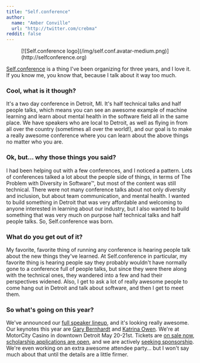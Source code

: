 ```yaml
---
title: "Self.conference"
author:
  name: "Amber Conville"
  url: "http://twitter.com/crebma"
reddit: false
---
```

<figure>
  [![Self.conference logo](/img/self.conf.avatar-medium.png)](http://selfconference.org)
</figure>

[Self.conference](http://selfconference.org) is a thing I've been organizing for three years, and I love it. If you know me, you know that, because I talk about it way too much.

### Cool, what is it though?
It's a two day conference in Detroit, MI. It's half technical talks and half people talks, which means you can see an awesome example of machine learning and learn about mental health in the software field all in the same place. We have speakers who are local to Detroit, as well as flying in from all over the country (sometimes all over the world!), and our goal is to make a really awesome conference where you can learn about the above things no matter who you are.

### Ok, but... why those things you said?
I had been helping out with a few conferences, and I noticed a pattern. Lots of conferences talked a lot about the people side of things, in terms of The Problem with Diversity in Software™, but most of the content was still technical. There were not many conference talks about not only diversity and inclusion, but about team communication, and mental health. I wanted to build something in Detroit that was very affordable and welcoming to anyone interested in learning about our industry, but I also wanted to build something that was very much on purpose half technical talks and half people talks. So, Self.conference was born.

### What do you get out of it?
My favorite, favorite thing of running any conference is hearing people talk about the new things they've learned. At Self.conference in particular, my favorite thing is hearing people say they probably wouldn't have normally gone to a conference full of people talks, but since they were there along with the technical ones, they wandered into a few and had their perspectives widened. Also, I get to ask a lot of really awesome people to come hang out in Detroit and talk about software, and then I get to meet them.

### So what's going on this year?
We've announced our [full speaker lineup](http://selfconference.org/events/2/sessions), and it's looking really awesome. Our keynotes this year are [Gary Bernhardt](http://selfconference.org/events/2/sessions#speaker_62) and [Katrina Owen](http://selfconference.org/events/2/sessions#speaker_59). We're at MotorCity Casino in downtown Detroit May 20-21st. Tickets are [on sale now](http://selfconference.org/#tickets), [scholarship applications are open](http://selfconference.org/scholarship_applications), and we are actively [seeking sponsorship](http://selfconference.org/sponsor). We're even working on an extra awesome attendee party... but I won't say much about that until the details are a little firmer.

